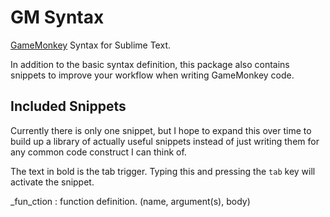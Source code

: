 GM Syntax
=========

[GameMonkey](http://www.gmscript.com/) Syntax for Sublime Text.

In addition to the basic syntax definition, this package also contains snippets to improve your workflow when writing GameMonkey code.

Included Snippets
-----------------

Currently there is only one snippet, but I hope to expand this over time to build up a library of actually useful snippets instead of just writing them for any common code construct I can think of.

The text in bold is the tab trigger. Typing this and pressing the `tab` key will activate the snippet.

_fun_ction : function definition. (name, argument(s), body)
